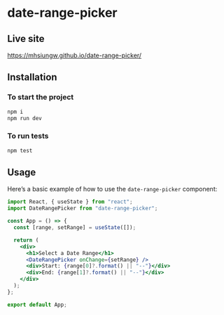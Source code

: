 # date-range-picker

## Live site

https://mhsiungw.github.io/date-range-picker/

## Installation

### To start the project

```sh
npm i
npm run dev
```

### To run tests

```sh
npm test
```

## Usage

Here’s a basic example of how to use the `date-range-picker` component:

```jsx
import React, { useState } from "react";
import DateRangePicker from "date-range-picker";

const App = () => {
  const [range, setRange] = useState([]);

  return (
    <div>
      <h1>Select a Date Range</h1>
      <DateRangePicker onChange={setRange} />
      <div>Start: {range[0]?.format() || "--"}</div>
      <div>End: {range[1]?.format() || "--"}</div>
    </div>
  );
};

export default App;
```
